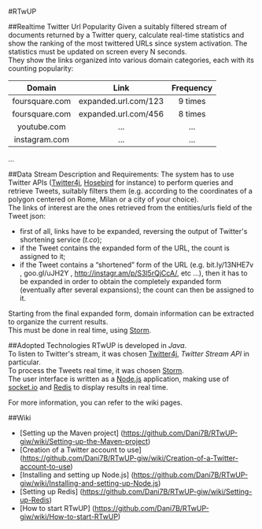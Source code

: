 #RTwUP

##Realtime Twitter Url Popularity
Given a suitably filtered stream of documents returned by a Twitter query, calculate real-time statistics and show the ranking of the most twittered URLs since system activation.
The statistics must be updated on screen every N seconds.  
They show the links organized into various domain categories, each with its counting popularity:  

| Domain | Link | Frequency |  
| :----: | :--: | :-------: |  
| foursquare.com | expanded.url.com/123 | 9 times |  
| foursquare.com | expanded.url.com/456 |8 times |  
| youtube.com | ... | ... |  
| instagram.com | ... | ...|   
...  

##Data Stream Description and Requirements: 
The system has to use Twitter APIs ([Twitter4j][02], [Hosebird][03] for instance) to perform queries and retrieve Tweets, suitably filters them (e.g. according to the coordinates of a polygon centered on Rome, Milan or a city of your choice).  
The links of interest are the ones retrieved from the entities/urls field of the Tweet json: 
* first of all, links have to be expanded, reversing the output of Twitter's shortening service (*t.co*);
* if the Tweet contains the expanded form of the URL, the count is assigned to it;
* if the Tweet contains a “shortened” form of the URL (e.g. bit.ly/13NHE7v , goo.gl/uJH2Y , http://instagr.am/p/S3l5rQjCcA/, etc ...), then it has to be expanded in order to obtain the completely expanded form (eventually after several expansions); the count can then be assigned to it.
 
Starting from the final expanded form, domain information can be extracted to organize the current results.  
This must be done in real time, using [Storm][01].

##Adopted Technologies
RTwUP is developed in *Java*.  
To listen to Twitter's stream, it was chosen [Twitter4j][02], *Twitter Stream API* in particular.  
To process the Tweets real time, it was chosen [Storm][01].  
The user interface is written as a [Node.js][04] application, making use of [socket.io][05] and [Redis][06] to display results in real time.  

For more information, you can refer to the wiki pages.

##Wiki

* [Setting up the Maven project] (https://github.com/Dani7B/RTwUP-giw/wiki/Setting-up-the-Maven-project)
* [Creation of a Twitter account to use] (https://github.com/Dani7B/RTwUP-giw/wiki/Creation-of-a-Twitter-account-to-use)
* [Installing and setting up Node.js] (https://github.com/Dani7B/RTwUP-giw/wiki/Installing-and-setting-up-Node.js)
* [Setting up Redis] (https://github.com/Dani7B/RTwUP-giw/wiki/Setting-up-Redis)
* [How to start RTwUP] (https://github.com/Dani7B/RTwUP-giw/wiki/How-to-start-RTwUP)



[01]: https://github.com/nathanmarz/storm/wiki "Storm Wiki"

[02]: http://twitter4j.org/en/ "Twitter APIs in Java"

[03]: https://github.com/twitter/hbc "Hosebird client"

[04]: http://nodejs.org/ "Node.js web page"

[05]: http://socket.io/ "socket.io web page"

[06]: http://redis.io/ "Redis web page"
